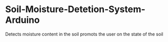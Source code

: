 # Soil-Moisture-Detetion-System-Arduino
Detects moisture content in the soil promots the user on the state of the soil

